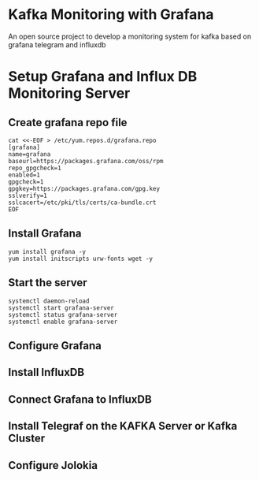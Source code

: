 # Kafka Monitoring with Grafana 
An open source project to develop a monitoring system for kafka based on grafana telegram and influxdb


# Setup Grafana and Influx DB  Monitoring Server


## Create grafana repo file 

```
cat <<-EOF > /etc/yum.repos.d/grafana.repo
[grafana]
name=grafana
baseurl=https://packages.grafana.com/oss/rpm
repo_gpgcheck=1
enabled=1
gpgcheck=1
gpgkey=https://packages.grafana.com/gpg.key
sslverify=1
sslcacert=/etc/pki/tls/certs/ca-bundle.crt
EOF
```


##  Install Grafana 
```
yum install grafana -y
yum install initscripts urw-fonts wget -y
```

## Start the server

```
systemctl daemon-reload
systemctl start grafana-server
systemctl status grafana-server
systemctl enable grafana-server
```



## Configure Grafana






## Install InfluxDB



## Connect Grafana to InfluxDB 





## Install Telegraf on the KAFKA Server or Kafka Cluster 





## Configure Jolokia 

















